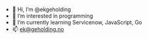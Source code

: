 - 👋 Hi, I’m @ekgeholding
- 👀 I’m interested in programming
- 🌱 I’m currently learning Servicenow, JavaScript, Go
- 📫 ek@geholding.no

<!---
ekgeholding/ekgeholding is a ✨ special ✨ repository because its `README.md` (this file) appears on your GitHub profile.
You can click the Preview link to take a look at your changes.
--->
